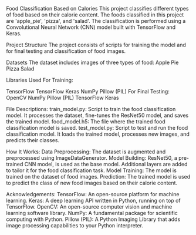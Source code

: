 Food Classification Based on Calories
This project classifies different types of food based on their calorie content. The foods classified in this project are 'apple_pie', 'pizza', and 'salad'. The classification is performed using a Convolutional Neural Network (CNN) model built with TensorFlow and Keras.

Project Structure
The project consists of scripts for training the model and for final testing and classification of food images.

Datasets
The dataset includes images of three types of food:
Apple Pie
Pizza
Salad

Libraries Used For Training:

TensorFlow
TensorFlow Keras
NumPy
Pillow (PIL)
For Final Testing:
OpenCV
NumPy
Pillow (PIL)
TensorFlow Keras

File Descriptions:
train_model.py: Script to train the food classification model. It processes the dataset, fine-tunes the ResNet50 model, and saves the trained model.
food_model.h5: The file where the trained food classification model is saved.
test_model.py: Script to test and run the food classification model. It loads the trained model, processes new images, and predicts their classes.

How It Works:
Data Preprocessing: The dataset is augmented and preprocessed using ImageDataGenerator.
Model Building: ResNet50, a pre-trained CNN model, is used as the base model. Additional layers are added to tailor it for the food classification task.
Model Training: The model is trained on the dataset of food images.
Prediction: The trained model is used to predict the class of new food images based on their calorie content.

Acknowledgements:
TensorFlow: An open-source platform for machine learning.
Keras: A deep learning API written in Python, running on top of TensorFlow.
OpenCV: An open-source computer vision and machine learning software library.
NumPy: A fundamental package for scientific computing with Python.
Pillow (PIL): A Python Imaging Library that adds image processing capabilities to your Python interpreter.

